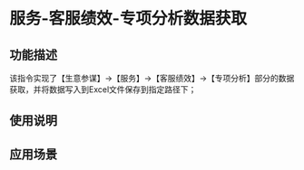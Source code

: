 # 服务-客服绩效-专项分析数据获取
## 功能描述
该指令实现了【生意参谋】->【服务】->【客服绩效】->【专项分析】部分的数据获取，并将数据写入到Excel文件保存到指定路径下；
## 使用说明
## 应用场景
